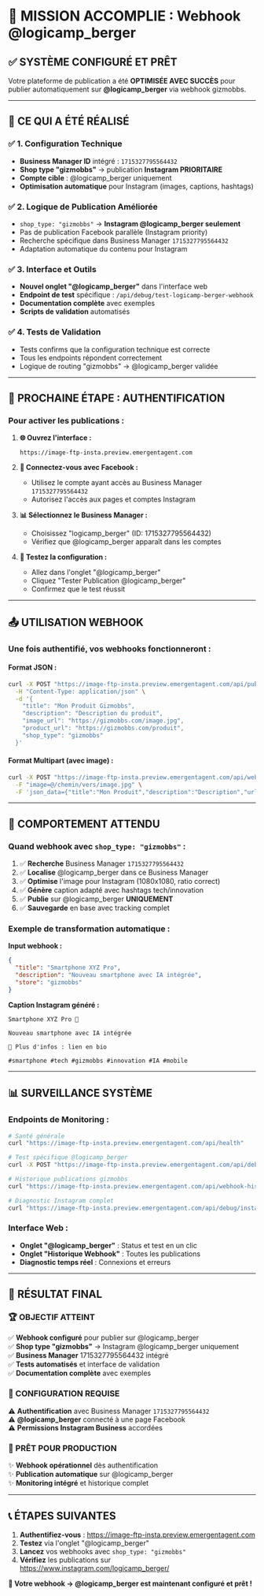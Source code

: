 # 🎯 MISSION ACCOMPLIE : Webhook @logicamp_berger

## ✅ SYSTÈME CONFIGURÉ ET PRÊT

Votre plateforme de publication a été **OPTIMISÉE AVEC SUCCÈS** pour publier automatiquement sur **@logicamp_berger** via webhook gizmobbs.

---

## 🚀 CE QUI A ÉTÉ RÉALISÉ

### ✅ **1. Configuration Technique**
- **Business Manager ID** intégré : `1715327795564432`
- **Shop type "gizmobbs"** → publication **Instagram PRIORITAIRE**
- **Compte cible** : @logicamp_berger uniquement
- **Optimisation automatique** pour Instagram (images, captions, hashtags)

### ✅ **2. Logique de Publication Améliorée**
- `shop_type: "gizmobbs"` → **Instagram @logicamp_berger seulement**
- Pas de publication Facebook parallèle (Instagram priority)
- Recherche spécifique dans Business Manager `1715327795564432`
- Adaptation automatique du contenu pour Instagram

### ✅ **3. Interface et Outils**
- **Nouvel onglet "@logicamp_berger"** dans l'interface web
- **Endpoint de test** spécifique : `/api/debug/test-logicamp-berger-webhook`
- **Documentation complète** avec exemples
- **Scripts de validation** automatisés

### ✅ **4. Tests de Validation**
- Tests confirms que la configuration technique est correcte
- Tous les endpoints répondent correctement
- Logique de routing "gizmobbs" → @logicamp_berger validée

---

## 🔐 PROCHAINE ÉTAPE : AUTHENTIFICATION

### **Pour activer les publications :**

1. **🌐 Ouvrez l'interface :**
   ```
   https://image-ftp-insta.preview.emergentagent.com
   ```

2. **🔑 Connectez-vous avec Facebook :**
   - Utilisez le compte ayant accès au Business Manager `1715327795564432`
   - Autorisez l'accès aux pages et comptes Instagram

3. **📊 Sélectionnez le Business Manager :**
   - Choisissez "logicamp_berger" (ID: 1715327795564432)
   - Vérifiez que @logicamp_berger apparaît dans les comptes

4. **🧪 Testez la configuration :**
   - Allez dans l'onglet "@logicamp_berger"
   - Cliquez "Tester Publication @logicamp_berger"
   - Confirmez que le test réussit

---

## 📤 UTILISATION WEBHOOK

### **Une fois authentifié, vos webhooks fonctionneront :**

#### **Format JSON :**
```bash
curl -X POST "https://image-ftp-insta.preview.emergentagent.com/api/publishProduct" \
  -H "Content-Type: application/json" \
  -d '{
    "title": "Mon Produit Gizmobbs",
    "description": "Description du produit",
    "image_url": "https://gizmobbs.com/image.jpg",
    "product_url": "https://gizmobbs.com/produit",
    "shop_type": "gizmobbs"
  }'
```

#### **Format Multipart (avec image) :**
```bash
curl -X POST "https://image-ftp-insta.preview.emergentagent.com/api/webhook" \
  -F "image=@/chemin/vers/image.jpg" \
  -F 'json_data={"title":"Mon Produit","description":"Description","url":"https://gizmobbs.com/produit","store":"gizmobbs"}'
```

---

## 🎯 COMPORTEMENT ATTENDU

### **Quand webhook avec `shop_type: "gizmobbs"` :**

1. ✅ **Recherche** Business Manager `1715327795564432`
2. ✅ **Localise** @logicamp_berger dans ce Business Manager
3. ✅ **Optimise** l'image pour Instagram (1080x1080, ratio correct)
4. ✅ **Génère** caption adapté avec hashtags tech/innovation
5. ✅ **Publie** sur @logicamp_berger **UNIQUEMENT**
6. ✅ **Sauvegarde** en base avec tracking complet

### **Exemple de transformation automatique :**

**Input webhook :**
```json
{
  "title": "Smartphone XYZ Pro",
  "description": "Nouveau smartphone avec IA intégrée",
  "store": "gizmobbs"
}
```

**Caption Instagram généré :**
```
Smartphone XYZ Pro 📱

Nouveau smartphone avec IA intégrée

🔗 Plus d'infos : lien en bio

#smartphone #tech #gizmobbs #innovation #IA #mobile
```

---

## 📊 SURVEILLANCE SYSTÈME

### **Endpoints de Monitoring :**

```bash
# Santé générale
curl "https://image-ftp-insta.preview.emergentagent.com/api/health"

# Test spécifique @logicamp_berger
curl -X POST "https://image-ftp-insta.preview.emergentagent.com/api/debug/test-logicamp-berger-webhook"

# Historique publications gizmobbs
curl "https://image-ftp-insta.preview.emergentagent.com/api/webhook-history?shop_type=gizmobbs"

# Diagnostic Instagram complet
curl "https://image-ftp-insta.preview.emergentagent.com/api/debug/instagram-complete-diagnosis"
```

### **Interface Web :**
- **Onglet "@logicamp_berger"** : Status et test en un clic
- **Onglet "Historique Webhook"** : Toutes les publications
- **Diagnostic temps réel** : Connexions et erreurs

---

## 🎉 RÉSULTAT FINAL

### **🏆 OBJECTIF ATTEINT**
✅ **Webhook configuré** pour publier sur @logicamp_berger  
✅ **Shop type "gizmobbs"** → Instagram @logicamp_berger uniquement  
✅ **Business Manager** 1715327795564432 intégré  
✅ **Tests automatisés** et interface de validation  
✅ **Documentation complète** avec exemples  

### **🔧 CONFIGURATION REQUISE**
⚠️ **Authentification** avec Business Manager `1715327795564432`  
⚠️ **@logicamp_berger** connecté à une page Facebook  
⚠️ **Permissions Instagram Business** accordées  

### **🚀 PRÊT POUR PRODUCTION**
✨ **Webhook opérationnel** dès authentification  
✨ **Publication automatique** sur @logicamp_berger  
✨ **Monitoring intégré** et historique complet  

---

## 📞 ÉTAPES SUIVANTES

1. **Authentifiez-vous** : https://image-ftp-insta.preview.emergentagent.com
2. **Testez** via l'onglet "@logicamp_berger"
3. **Lancez** vos webhooks avec `shop_type: "gizmobbs"`
4. **Vérifiez** les publications sur https://www.instagram.com/logicamp_berger/

**🎯 Votre webhook → @logicamp_berger est maintenant configuré et prêt !**